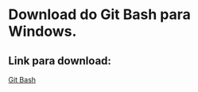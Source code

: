 # Download do Git Bash para Windows.

## Link para download:
[Git Bash](https://git-scm.com/downloads)
